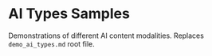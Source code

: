 # AI Types Samples

Demonstrations of different AI content modalities. Replaces `demo_ai_types.md` root file.
